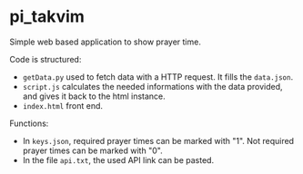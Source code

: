 # pi_takvim
Simple web based application to show prayer time.

Code is structured:
+ `getData.py` used to fetch data with a HTTP request. It fills the `data.json`.
+ `script.js` calculates the needed informations with the data provided, and gives it back to the html instance.
+ `index.html` front end.

Functions:
+ In `keys.json`, required prayer times can be marked with "1". Not required prayer times can be marked with "0".
+ In the file `api.txt`, the used API link can be pasted.
